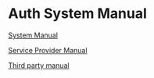 # Auth System Manual

[System Manual](system-manual/README.md)

[Service Provider Manual](service-provider-manual/README.md)

[Third party manual](third-party-manual/README.md)
